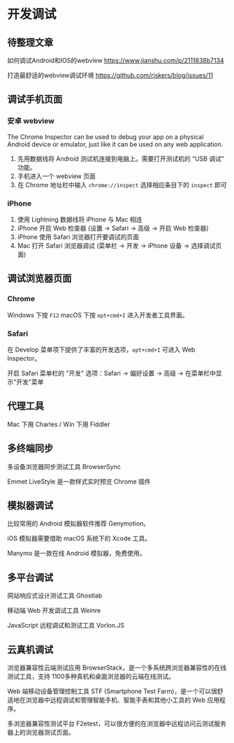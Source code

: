 # 开发调试


## 待整理文章

如何调试Android和IOS的webview https://www.jianshu.com/p/2111838b7134

打造最舒适的webview调试环境 https://github.com/riskers/blog/issues/11


## 调试手机页面

### 安卓 webview

The Chrome Inspector can be used to debug your app on a physical Android device or emulator, just like it can be used on any web application.

1. 先用数据线将 Android 测试机连接到电脑上。需要打开测试机的 “USB 调试” 功能。
2. 手机进入一个 webview 页面
3. 在 Chrome 地址栏中输入 `chrome://inspect` 选择相应条目下的 `inspect` 即可

### iPhone

1. 使用 Lightning 数据线将 iPhone 与 Mac 相连
2. iPhone 开启 Web 检查器 (设置 -> Safari -> 高级 -> 开启 Web 检查器)
3. iPhone 使用 Safari 浏览器打开要调试的页面
4. Mac 打开 Safari 浏览器调试 (菜单栏 -> 开发 -> iPhone 设备 -> 选择调试页面)


## 调试浏览器页面

### Chrome

Windows 下按 `F12` macOS 下按 `opt+cmd+I` 进入开发者工具界面。

### Safari

在 Develop 菜单项下提供了丰富的开发选项，`opt+cmd+I` 可进入 Web Inspector。

开启 Safari 菜单栏的 "开发" 选项：Safari -> 偏好设置 -> 高级 -> 在菜单栏中显示"开发"菜单



## 代理工具

Mac 下用 Charles / Win 下用 Fiddler


## 多终端同步

多设备浏览器同步测试工具 BrowserSync

Emmet LiveStyle 是一款样式实时预览 Chrome 插件


## 模拟器调试

比较常用的 Android 模拟器软件推荐 Genymotion。

iOS 模拟器需要借助 macOS 系统下的 Xcode 工具。

Manymo 是一款在线 Android 模拟器，免费使用。


## 多平台调试

网站响应式设计测试工具 Ghostlab

移动端 Web 开发调试工具 Weinre

JavaScript 远程调试和测试工具 Vorlon.JS


## 云真机调试

浏览器兼容性云端测试应用 BrowserStack，是一个多系统跨浏览器兼容性的在线测试工具，支持 1100多种真机和桌面浏览器的云端在线测试。

Web 端移动设备管理控制工具 STF (Smartphone Test Farm)，是一个可以很舒适地在浏览器中远程调试和管理智能手机、智能手表和其他小工具的 Web 应用程序。

多浏览器兼容性测试平台 F2etest，可以很方便的在浏览器中远程访问云测试服务器上的浏览器测试页面。

